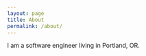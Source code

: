 ```yaml
---
layout: page
title: About
permalink: /about/
---
```


I am a software engineer living in Portland, OR.